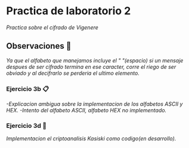 # Practica de laboratorio 2

_Practica sobre el cifrado de Vigenere_

## Observaciones 🚀

_Ya que el alfabeto que manejamos incluye el " "(espacio) si un mensaje despues de ser cifrado termina en ese caracter, corre el riego de ser obviado y al decifrarlo se perderia el ultimo elemento._

### Ejercicio 3b 📋

_-Explicacion ambigua sobre la implementacion de los alfabetos ASCII y HEX._
_-Intento del alfabeto ASCII, alfabeto HEX no implementado._

### Ejercicio 3d 🔧

_Implementacion el criptoanalisis Kasiski como codigo(en desarrollo)._
